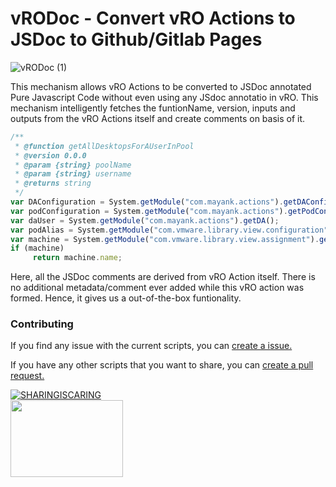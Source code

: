 # vRODoc - Convert vRO Actions to JSDoc to Github/Gitlab Pages

![vRODoc (1)](https://user-images.githubusercontent.com/7029361/147033759-14e64ca1-f100-41bd-bec8-7319806ca713.jpg)

This mechanism allows vRO Actions to be converted to JSDoc annotated Pure Javascript Code without even using any JSdoc annotatio in vRO. This mechanism intelligently fetches the funtionName, version, inputs and outputs from the vRO Actions itself and create comments on basis of it.

```javascript
/**
 * @function getAllDesktopsForAUserInPool
 * @version 0.0.0
 * @param {string} poolName 
 * @param {string} username 
 * @returns string
 */
var DAConfiguration = System.getModule("com.mayank.actions").getDAConfigurationElement();
var podConfiguration = System.getModule("com.mayank.actions").getPodConfigurationElement();
var daUser = System.getModule("com.mayank.actions").getDA();
var podAlias = System.getModule("com.vmware.library.view.configuration").getDefaultOrFirstPod(DAConfiguration, daUser);
var machine = System.getModule("com.vmware.library.view.assignment").getAssignedMachine(poolName, podAlias, username, podConfiguration);
if (machine)
     return machine.name;
```
Here, all the JSDoc comments are derived from vRO Action itself. There is no additional metadata/comment ever added while this vRO action was formed. Hence, it gives us a out-of-the-box funtionality.

### Contributing
If you find any issue with the current scripts, you can [create a issue.](https://github.com/imtrinity94/vRODoc/issues/new)

If you have any other scripts that you want to share, you can [create a pull request.](https://github.com/imtrinity94/vRODoc/compare)



[![SHARINGISCARING](http://ForTheBadge.com/images/badges/built-with-love.svg)](https://github.com/imtrinity94/vRODoc) <br>
<img src="https://user-images.githubusercontent.com/7029361/126627909-e7ea306a-a3cc-45e4-9be9-d22e1277fcc9.png" width="180" height="123">
